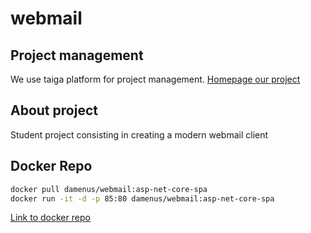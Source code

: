 # webmail

## Project management
We use taiga platform for project management. [Homepage our project](https://tree.taiga.io/project/damenus-webmail/)

## About project
Student project consisting in creating a modern webmail client

## Docker Repo

```bash
docker pull damenus/webmail:asp-net-core-spa
docker run -it -d -p 85:80 damenus/webmail:asp-net-core-spa
```

[Link to docker repo](https://hub.docker.com/r/damenus/webmail/)
